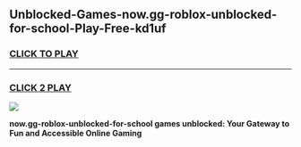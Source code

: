 
## Unblocked-Games-now.gg-roblox-unblocked-for-school-Play-Free-kd1uf
<h3>
<a href="https://premium76.site?title=now.gg-roblox-unblocked-for-school&ref=23A">CLICK TO PLAY</a></h3>
<hr>

<h3>
<a href="https://premium76.site?title=now.gg-roblox-unblocked-for-school&ref=23A">CLICK 2 PLAY</a>
  
</h3>

<a href="https://premium76.site?title=now.gg-roblox-unblocked-for-school&ref=23A"><img src="https://clearcache.store/games.png"></a>


**now.gg-roblox-unblocked-for-school games unblocked: Your Gateway to Fun and Accessible Online Gaming**
